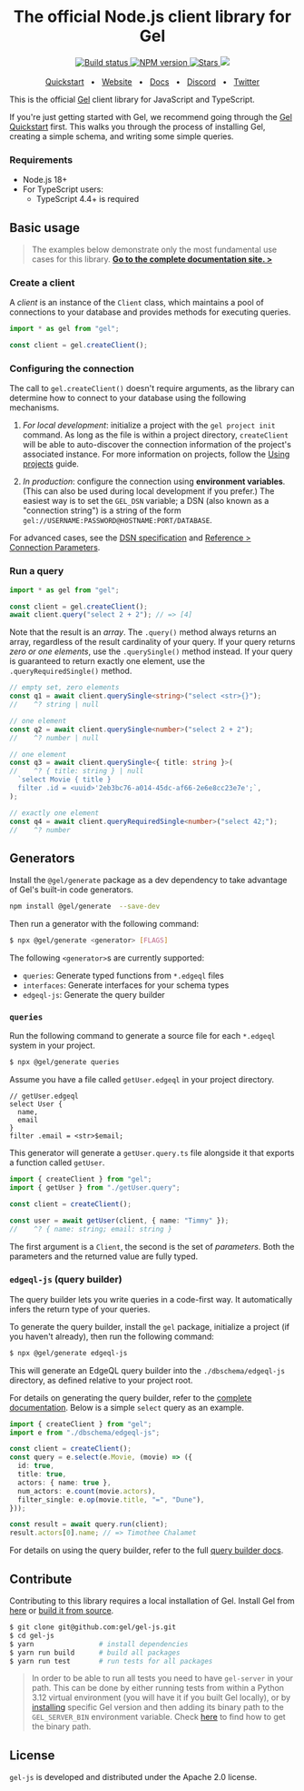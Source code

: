 <div align="center">
  <h1>The official Node.js client library for Gel</h1>

  <a href="https://github.com/geldata/gel-js/actions" rel="nofollow">
    <img src="https://github.com/geldata/gel-js/actions/workflows/tests.yml/badge.svg?event=push&branch=master" alt="Build status">
  </a>
  <a href="https://www.npmjs.com/package/gel" rel="nofollow">
    <img src="https://img.shields.io/npm/v/gel" alt="NPM version">
  </a>
  <a href="https://github.com/geldata/gel" rel="nofollow">
    <img src="https://img.shields.io/github/stars/geldata/gel" alt="Stars">
  </a>
  <a href="https://github.com/geldata/gel/blob/master/LICENSE">
    <img src="https://img.shields.io/badge/license-Apache%202.0-blue" />
  </a>
  <br />
  <br />
  <a href="https://docs.geldata.com/get-started/quickstart">Quickstart</a>
  <span>&nbsp;&nbsp;•&nbsp;&nbsp;</span>
  <a href="https://www.geldata.com">Website</a>
  <span>&nbsp;&nbsp;•&nbsp;&nbsp;</span>
  <a href="https://docs.geldata.com/libraries/js">Docs</a>
  <span>&nbsp;&nbsp;•&nbsp;&nbsp;</span>
  <a href="https://discord.gg/umUueND6ag">Discord</a>
  <span>&nbsp;&nbsp;•&nbsp;&nbsp;</span>
  <a href="https://twitter.com/geldata">Twitter</a>
  <br />

</div>

This is the official [Gel](https://www.geldata.com) client library
for JavaScript and TypeScript.

If you're just getting started with Gel, we recommend going through the
[Gel Quickstart](https://docs.geldata.com/get-started/quickstart) first. This walks
you through the process of installing Gel, creating a simple schema, and
writing some simple queries.

### Requirements

- Node.js 18+
- For TypeScript users:
  - TypeScript 4.4+ is required

## Basic usage

> The examples below demonstrate only the most fundamental use cases for this
> library. **[Go to the complete documentation site. >](https://docs.geldata.com/libraries/js)**

### Create a client

A _client_ is an instance of the `Client` class, which maintains a pool of
connections to your database and provides methods for executing queries.

```ts
import * as gel from "gel";

const client = gel.createClient();
```

### Configuring the connection

The call to `gel.createClient()` doesn't require arguments, as the library
can determine how to connect to your database using the following mechanisms.

1. _For local development_: initialize a project with the `gel project init`
   command. As long as the file is within a project directory, `createClient`
   will be able to auto-discover the connection information of the project's
   associated instance. For more information on projects, follow the
   [Using projects](https://docs.geldata.com/get-started/projects) guide.

2. _In production_: configure the connection using **environment variables**.
   (This can also be used during local development if you prefer.) The easiest
   way is to set the `GEL_DSN` variable; a DSN (also known as a "connection
   string") is a string of the form
   `gel://USERNAME:PASSWORD@HOSTNAME:PORT/DATABASE`.

For advanced cases, see the
[DSN specification](https://docs.geldata.com/database/reference/dsn) and
[Reference > Connection Parameters](https://docs.geldata.com/database/reference/connection).

### Run a query

```ts
import * as gel from "gel";

const client = gel.createClient();
await client.query("select 2 + 2"); // => [4]
```

Note that the result is an _array_. The `.query()` method always returns an
array, regardless of the result cardinality of your query. If your query returns
_zero or one elements_, use the `.querySingle()` method instead. If your query
is guaranteed to return exactly one element, use the `.queryRequiredSingle()`
method.

```ts
// empty set, zero elements
const q1 = await client.querySingle<string>("select <str>{}");
//    ^? string | null

// one element
const q2 = await client.querySingle<number>("select 2 + 2");
//    ^? number | null

// one element
const q3 = await client.querySingle<{ title: string }>(
//    ^? { title: string } | null
  `select Movie { title }
  filter .id = <uuid>'2eb3bc76-a014-45dc-af66-2e6e8cc23e7e';`,
);

// exactly one element
const q4 = await client.queryRequiredSingle<number>("select 42;");
//    ^? number
```

## Generators

Install the `@gel/generate` package as a dev dependency to take advantage of Gel's built-in code generators.

```bash
npm install @gel/generate  --save-dev
```

Then run a generator with the following command:

```bash
$ npx @gel/generate <generator> [FLAGS]
```

The following `<generator>`s are currently supported:

- `queries`: Generate typed functions from `*.edgeql` files
- `interfaces`: Generate interfaces for your schema types
- `edgeql-js`: Generate the query builder

### `queries`

Run the following command to generate a source file for each `*.edgeql` system in your project.

```bash
$ npx @gel/generate queries
```

Assume you have a file called `getUser.edgeql` in your project directory.

```
// getUser.edgeql
select User {
  name,
  email
}
filter .email = <str>$email;
```

This generator will generate a `getUser.query.ts` file alongside it that exports a function called `getUser`.

```ts
import { createClient } from "gel";
import { getUser } from "./getUser.query";

const client = createClient();

const user = await getUser(client, { name: "Timmy" });
//    ^? { name: string; email: string }
```

The first argument is a `Client`, the second is the set of _parameters_. Both the parameters and the returned value are fully typed.

### `edgeql-js` (query builder)

The query builder lets you write queries in a code-first way. It automatically infers the return type of your queries.

To generate the query builder, install the `gel` package, initialize a project (if you haven't already), then run the following command:

```bash
$ npx @gel/generate edgeql-js
```

This will generate an EdgeQL query builder into the `./dbschema/edgeql-js`
directory, as defined relative to your project root.

For details on generating the query builder, refer to the [complete documentation](https://www.geldata.com/docs/clients/js/generation). Below is a simple `select` query as an example.

```ts
import { createClient } from "gel";
import e from "./dbschema/edgeql-js";

const client = createClient();
const query = e.select(e.Movie, (movie) => ({
  id: true,
  title: true,
  actors: { name: true },
  num_actors: e.count(movie.actors),
  filter_single: e.op(movie.title, "=", "Dune"),
}));

const result = await query.run(client);
result.actors[0].name; // => Timothee Chalamet
```

For details on using the query builder, refer to the full [query builder docs](https://www.geldata.com/docs/clients/js/querybuilder).

## Contribute

Contributing to this library requires a local installation of Gel. Install
Gel from [here](https://www.geldata.com/download) or
[build it from source](https://docs.geldata.com/guides/contributing/code).

```bash
$ git clone git@github.com:gel/gel-js.git
$ cd gel-js
$ yarn                # install dependencies
$ yarn run build      # build all packages
$ yarn run test       # run tests for all packages
```

> In order to be able to run all tests you need to have `gel-server` in your
> path. This can be done by either running tests from within a Python 3.12
> virtual environment (you will have it if you built Gel locally), or by
> [installing](https://docs.geldata.com/cli/gel_server/gel_server_install#ref-cli-gel-server-install)
> specific Gel version and then adding its binary path to the `GEL_SERVER_BIN` environment variable.
> Check [here](https://docs.geldata.com/cli/gel_server/gel_server_info#ref-cli-gel-server-info)
> to find how to get the binary path.

## License

`gel-js` is developed and distributed under the Apache 2.0 license.
